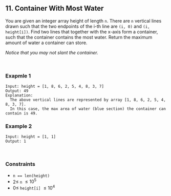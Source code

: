 ## 11. Container With Most Water

You are given an integer array height of length `n`. There are `n` vertical lines drawn such that the two endpoints of the i-th line are `(i, 0)` and `(i, height[i])`.
Find two lines that together with the x-axis form a container, such that the container contains the most water.
Return the maximum amount of water a container can store.

_Notice that you may not slant the container._

<br>

### Exapmle 1

```
Input: height = [1, 8, 6, 2, 5, 4, 8, 3, 7]
Output: 49
Explanation:
  The above vertical lines are represented by array [1, 8, 6, 2, 5, 4, 8, 3, 7].
  In this case, the max area of water (blue section) the container can contain is 49.
```

### Example 2

```
Input: height = [1, 1]
Output: 1
```

<br>

### Constraints

- `n == len(height)`
- $2 \leqslant$ `n` $\leqslant 10^5$
- $0 \leqslant$ `height[i]` $\leqslant 10^4$
